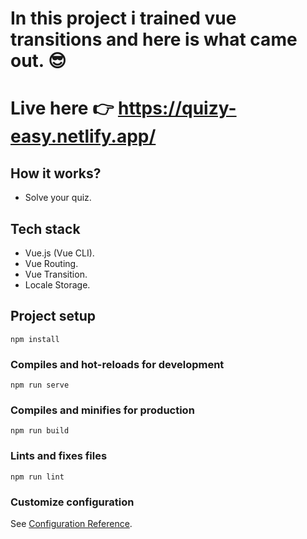 # In this project i trained vue transitions and here is what came out. 😎
# Live here 👉 https://quizy-easy.netlify.app/

## How it works?
 - Solve your quiz.

## Tech stack
  - Vue.js (Vue CLI).
  - Vue Routing.
  - Vue Transition.
  - Locale Storage.



## Project setup
```
npm install
```
### Compiles and hot-reloads for development
```
npm run serve
```
### Compiles and minifies for production
```
npm run build
```
### Lints and fixes files
```
npm run lint
```
### Customize configuration
See [Configuration Reference](https://cli.vuejs.org/config/).

